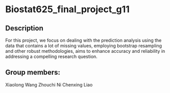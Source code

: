 # Biostat625_final_project_g11

## Description
For this project, we focus on dealing with the prediction analysis using the data that contains a lot of missing values, employing bootstrap resampling and other robust methodologies, aims to enhance accuracy and reliability in addressing a compelling research question.

## Group members: 
 Xiaolong Wang
 Zhouchi Ni
 Chenxing Liao
